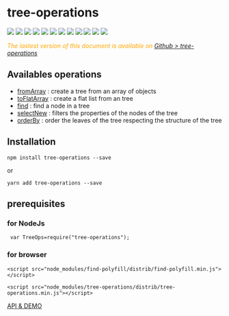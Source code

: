 # tree-operations

 <div style="display:inline">
    <a target="_blank" title="build" href="https://travis-ci.org/Sylvain59650/tree-operations"><img src="https://travis-ci.org/Sylvain59650/tree-operations.png?branch=master" /></a>
    <a target="_blank" title="version" href="https://www.npmjs.com/package/tree-operations"><img src="https://img.shields.io/npm/v/tree-operations.svg" /></a>
    <a target="_blank" title="package" href="https://github.com/Sylvain59650/tree-operations"><img src="https://img.shields.io/github/package-json/v/Sylvain59650/tree-operations.svg" /></a>
    <a target="_blank" title="dependencies" href="https://david-dm.org/Sylvain59650/tree-operations"><img src="https://img.shields.io/david/Sylvain59650/tree-operations.svg" /></a>
    <a target="_blank" title="dependencies graph" href="http://npm.anvaka.com/#/view/2d/tree-operations"><img src="https://img.shields.io/badge/dependencies-graph-blue.svg" /></a>
    <img src="https://img.shields.io/bundlephobia/min/tree-operations.svg" />
    <img src="https://img.shields.io/badge/eslint-ok-blue.svg" />
    <a target="_blank" title="tests" href="https://sylvain59650.github.io/tree-operations/"><img src="https://img.shields.io/badge/tests-passing-brightgreen.svg" /></a>
    <a target="_blank" title="downloads" href="https://www.jsdelivr.com/package/npm/tree-operations"><img src="https://data.jsdelivr.com/v1/package/npm/tree-operations/badge" /></a>
    <a target="_blank" title="cdn" href="https://cdn.jsdelivr.net/npm/tree-operations/distrib/tree-operations.min.js"><img src="https://img.shields.io/badge/cdn-jsdeliv-black.svg" /></a>
    <img src="https://img.shields.io/npm/l/tree-operations.svg" />
    <img src="https://hits.dwyl.com/Sylvain59650/tree-operations.svg" />
  </div>

 <div class="Note" style="color:orange;font-style:italic">
 
  The lastest version of this document is available on [Github > tree-operations](https://github.com/Sylvain59650/tree-operations/blob/master/README.md)
</div>

## Availables operations
- [fromArray](https://sylvain59650.github.io/tree-operations/api/index.html#fromarray) : create a tree from an array of objects
- [toFlatArray](https://sylvain59650.github.io/tree-operations/api/index.html#toFlatArray) : create a flat list from an tree 
- [find](https://sylvain59650.github.io/tree-operations/api/index.html#find) : find a node in a tree
- [selectNew](https://sylvain59650.github.io/tree-operations/api/index.html#selectnew) : filters the properties of the nodes of the tree
- [orderBy](https://sylvain59650.github.io/tree-operations/api/index.html#orderby) : order the leaves of the tree respecting the structure of the tree
## Installation

    npm install tree-operations --save

or

    yarn add tree-operations --save


## prerequisites

### for NodeJs
     var TreeOps=require("tree-operations");

### for browser

    <script src="node_modules/find-polyfill/distrib/find-polyfill.min.js"></script>
 
    <script src="node_modules/tree-operations/distrib/tree-operations.min.js"></script>

<a href="https://sylvain59650.github.io/tree-operations/">API & DEMO</a>


